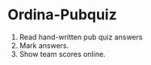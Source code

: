 # Ordina-Pubquiz

1. Read hand-written pub quiz answers
2. Mark answers. 
3. Show team scores online.
